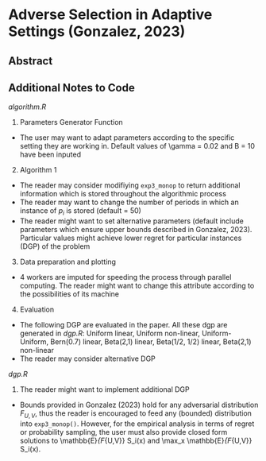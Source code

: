 Adverse Selection in Adaptive Settings (Gonzalez, 2023)
=======================================================

Abstract
---------


Additional Notes to Code
------------------------

_algorithm.R_

1. Parameters Generator Function
* The user may want to adapt parameters according to the specific setting they are working in. Default values of \gamma = 0.02 and B = 10 have been inputed

2. Algorithm 1
* The reader may consider modifiying `exp3_monop` to return additional information which is stored throughout the algorithmic process
* The reader may want to change the number of periods in which an instance of $p_i$ is stored (default = 50)
* The reader might want to set alternative parameters (default include parameters which ensure upper bounds described in Gonzalez, 2023). Particular values might achieve lower regret for particular instances (DGP) of the problem

3. Data preparation and plotting
* 4 workers are imputed for speeding the process through parallel computing. The reader might want to change this attribute according to the possibilities of its machine

4. Evaluation
* The following DGP are evaluated in the paper. All these dgp are generated in _dgp.R_: Uniform linear, Uniform non-linear, Uniform-Uniform, Bern(0.7) linear, Beta(2,1) linear, Beta(1/2, 1/2) linear, Beta(2,1) non-linear
* The reader may consider alternative DGP


_dgp.R_

1. The reader might want to implement additional DGP
* Bounds provided in Gonzalez (2023) hold for any adversarial distribution $F_{U,V}$, thus the reader is encouraged to feed any (bounded) distribution into `exp3_monop()`. However, for the empirical analysis in terms of regret or probability sampling, the user must also provide closed form solutions to \mathbb{E}_{F_{U,V}} S_i(x) and \max_x \mathbb{E}_{F_{U,V}} S_i(x).
